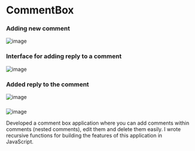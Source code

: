 # CommentBox

### Adding new comment

![image](https://github.com/DEV270201/CommentBox/assets/56965636/d7ac4a68-0e27-473a-8f34-37e410414328)

### Interface for adding reply to a comment
![image](https://github.com/DEV270201/CommentBox/assets/56965636/928be949-cd40-42b4-81fb-ce522719ccf9)

### Added reply to the comment
![image](https://github.com/DEV270201/CommentBox/assets/56965636/e998fc43-c475-485d-9288-0788c793ef66)

### 
![image](https://github.com/DEV270201/CommentBox/assets/56965636/8dc62a6a-6eb8-4ca0-91dd-461b4139a7d3)




Developed a comment box application where you can add comments within comments (nested comments), edit them and delete them easily. I wrote recursive functions for building the features of this application in JavaScript.
